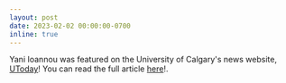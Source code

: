 ```yaml
---
layout: post
date: 2023-02-02 00:00:00-0700
inline: true
---
```

Yani Ioannou was featured on the University of Calgary's news website, [UToday](https://www.ucalgary.ca/news/accolades-and-awards-pile-schulich-researcher)! You can read the full article [here](https://www.ucalgary.ca/news/accolades-and-awards-pile-schulich-researcher)!.